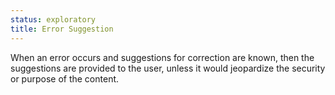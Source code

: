 ```yaml
---
status: exploratory
title: Error Suggestion
---
```


When an error occurs and suggestions for correction are known, then the suggestions are provided to the user, unless it would jeopardize the security or purpose of the content.